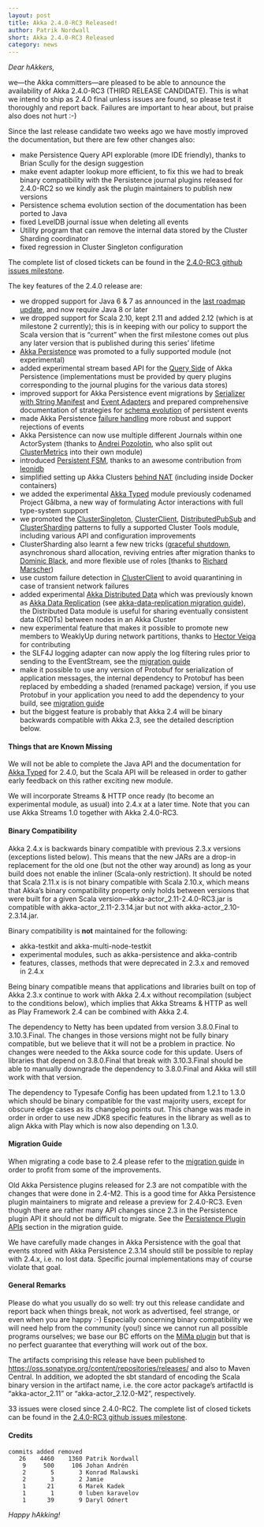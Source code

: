 ```yaml
---
layout: post
title: Akka 2.4.0-RC3 Released!
author: Patrik Nordwall
short: Akka 2.4.0-RC3 Released
category: news
---
```


*Dear hAkkers,*

we—the Akka committers—are pleased to be able to announce the availability of Akka 2.4.0-RC3 (THIRD RELEASE CANDIDATE). This is what we intend to ship as 2.4.0 final unless issues are found, so please test it thoroughly and report back. Failures are important to hear about, but praise also does not hurt :-)

Since the last release candidate two weeks ago we have mostly improved the documentation, but there are few other changes also:

* make Persistence Query API explorable (more IDE friendly), thanks to Brian Scully for the design suggestion
* make event adapter lookup more efficient, to fix this we had to break binary compatibility with the Persistence journal plugins released for 2.4.0-RC2 so we kindly ask the plugin maintainers to publish new versions
* Persistence schema evolution section of the documentation has been ported to Java
* fixed LevelDB journal issue when deleting all events
* Utility program that can remove the internal data stored by the Cluster Sharding coordinator
* fixed regression in Cluster Singleton configuration

The complete list of closed tickets can be found in the [2.4.0-RC3 github issues milestone](https://github.com/akka/akka/issues?q=milestone%3A2.4.0-RC3).

The key features of the 2.4.0 release are:

* we dropped support for Java 6 & 7 as announced in the [last roadmap update](http://www.typesafe.com/blog/akka-roadmap-update-dec-2014), and now require Java 8 or later
* we dropped support for Scala 2.10, kept 2.11 and added 2.12 (which is at milestone 2 currently); this is in keeping with our policy to support the Scala version that is “current” when the first milestone comes out plus any later version that is published during this series’ lifetime
* [Akka Persistence](http://doc.akka.io/docs/akka/2.4.0-RC3/scala/persistence.html) was promoted to a fully supported module (not experimental)
* added experimental stream based API for the [Query Side](http://doc.akka.io/docs/akka/2.4.0-RC3/scala/persistence-query.html) of Akka Persistence (implementations must be provided by query plugins corresponding to the journal plugins for the various data stores)
* improved support for Akka Persistence event migrations by [Serializer with String Manifest](http://doc.akka.io/docs/akka/2.4.0-RC3/scala/serialization.html#Serializer_with_String_Manifest) and [Event Adapters](http://doc.akka.io/docs/akka/2.4.0-RC3/scala/persistence.html#Event_Adapters) and prepared comprehensive documentation of strategies for [schema evolution](http://doc.akka.io/docs/akka/2.4.0-RC3/scala/persistence-schema-evolution.html) of persistent events
* made Akka Persistence [failure handling](http://doc.akka.io/docs/akka/2.4.0-RC3/scala/persistence.html#Failures) more robust and support rejections of events
* Akka Persistence can now use multiple different Journals within one ActorSystem (thanks to [Andrei Pozolotin](https://github.com/Andrei-Pozolotin), who also split out [ClusterMetrics](http://doc.akka.io/docs/akka/2.4.0-RC3/scala/cluster-metrics.html) into their own module)
* introduced [Persistent FSM](http://doc.akka.io/docs/akka/2.4.0-RC3/scala/persistence.html#Persistent_FSM), thanks to an awesome contribution from [leonidb](https://github.com/leonidb) 
* simplified setting up Akka Clusters [behind NAT](http://doc.akka.io/docs/akka/2.4.0-RC3/additional/faq.html#Why_are_replies_not_received_from_a_remote_actor_) (including inside Docker containers)
* we added the experimental [Akka Typed](http://doc.akka.io/docs/akka/2.4.0-RC3/scala/typed.html) module previously codenamed Project Gålbma, a new way of formulating Actor interactions with full type-system support
* we promoted the [ClusterSingleton](http://doc.akka.io/docs/akka/2.4.0-RC3/scala/cluster-singleton.html), [ClusterClient](http://doc.akka.io/docs/akka/2.4.0-RC3/scala/cluster-client.html), [DistributedPubSub](http://doc.akka.io/docs/akka/2.4.0-RC3/scala/distributed-pub-sub.html) and [ClusterSharding](http://doc.akka.io/docs/akka/2.4.0-RC3/scala/cluster-sharding.html) patterns to fully a supported Cluster Tools module, including various API and configuration improvements
* ClusterSharding also learnt a few new tricks ([graceful shutdown](http://doc.akka.io/docs/akka/2.4.0-RC3/scala/cluster-sharding.html#Graceful_Shutdown), asynchronous shard allocation, reviving entries after migration thanks to [Dominic Black](https://github.com/DomBlack), and more flexible use of roles [thanks to [Richard Marscher](https://github.com/rmarsch))
* use custom failure detection in [ClusterClient](http://doc.akka.io/docs/akka/2.4.0-RC3/scala/cluster-client.html) to avoid quarantining in case of transient network failures
* added experimental [Akka Distributed Data](http://doc.akka.io/docs/akka/2.4.0-RC3/scala/distributed-data.html) which was previously known as [Akka Data Replication](https://github.com/patriknw/akka-data-replication) (see [akka-data-replication migration guide](https://github.com/patriknw/akka-data-replication)), the Distributed Data module is useful for sharing eventually consistent data (CRDTs) between nodes in an Akka Cluster
* new experimental feature that makes it possible to promote new members to WeaklyUp during network partitions, thanks to [Hector Veiga](https://github.com/hveiga) for contributing
* the SLF4J logging adapter can now apply the log filtering rules prior to sending to the EventStream, see the [migration guide](http://doc.akka.io/docs/akka/2.4.0-RC3/project/migration-guide-2.3.x-2.4.x.html#Slf4j_logging_filter)
* make it possible to use any version of Protobuf for serialization of application messages, the internal dependency to Protobuf has been replaced by embedding a shaded (renamed package) version, if you use Protobuf in your application you need to add the dependency to your build, see [migration guide](http://doc.akka.io/docs/akka/2.4.0-RC3/project/migration-guide-2.3.x-2.4.x.html#Protobuf_Dependency)
* but the biggest feature is probably that Akka 2.4 will be binary backwards compatible with Akka 2.3, see the detailed description below.



#### Things that are Known Missing ####

We will not be able to complete the Java API and the documentation for [Akka Typed](http://doc.akka.io/docs/akka/2.4.0-RC3/scala/typed.html) for 2.4.0, but the Scala API will be released in order to gather early feedback on this rather exciting new module.

We will incorporate Streams & HTTP once ready (to become an experimental module, as usual) into 2.4.x at a later time. Note that you can use Akka Streams 1.0 together with Akka 2.4.0-RC3.

#### Binary Compatibility ####

Akka 2.4.x is backwards binary compatible with previous 2.3.x versions (exceptions listed below). This means that the new JARs are a drop-in replacement for the old one (but not the other way around) as long as your build does not enable the inliner (Scala-only restriction). It should be noted that Scala 2.11.x is is not binary compatible with Scala 2.10.x, which means that Akka’s binary compatibility property only holds between versions that were built for a given Scala version—akka-actor_2.11-2.4.0-RC3.jar is compatible with akka-actor_2.11-2.3.14.jar but not with akka-actor_2.10-2.3.14.jar.

Binary compatibility is **not** maintained for the following:

* akka-testkit and akka-multi-node-testkit
* experimental modules, such as akka-persistence and akka-contrib
* features, classes, methods that were deprecated in 2.3.x and removed in 2.4.x

Being binary compatible means that applications and libraries built on top of Akka 2.3.x continue to work with Akka 2.4.x without recompilation (subject to the conditions below), which implies that Akka Streams & HTTP as well as Play Framework 2.4 can be combined with Akka 2.4.

The dependency to Netty has been updated from version 3.8.0.Final to 3.10.3.Final. The changes in those versions might not be fully binary compatible, but we believe that it will not be a problem in practice. No changes were needed to the Akka source code for this update. Users of libraries that depend on 3.8.0.Final that break with 3.10.3.Final should be able to manually downgrade the dependency to 3.8.0.Final and Akka will still work with that version.

The dependency to Typesafe Config has been updated from 1.2.1 to 1.3.0 which should be binary compatible for the vast majority users, except for obscure edge cases as its changelog points out. This change was made in order in order to use new JDK8 specific features in the library as well as to align Akka with Play which is now also depending on 1.3.0.

#### Migration Guide ####

When migrating a code base to 2.4 please refer to the [migration guide](http://doc.akka.io/docs/akka/2.4.0-RC3/project/migration-guide-2.3.x-2.4.x.html) in order to profit from some of the improvements.

Old Akka Persistence plugins released for 2.3 are not compatible with the changes that were done in 2.4-M2. This is a good time for Akka Persistence plugin maintainers to migrate and release a preview for 2.4.0-RC3. Even though there are rather many API changes since 2.3 in the Persistence plugin API it should not be difficult to migrate. See the [Persistence Plugin APIs](http://doc.akka.io/docs/akka/2.4.0-RC3/project/migration-guide-2.3.x-2.4.x.html#Persistence_Plugin_APIs) section in the migration guide.

We have carefully made changes in Akka Persistence with the goal that events stored with Akka Persistence 2.3.14 should still be possible to replay with 2.4.x, i.e. no lost data. Specific journal implementations may of course violate that goal.

#### General Remarks ####

Please do what you usually do so well: try out this release candidate and report back when things break, not work as advertised, feel strange, or even when you are happy :-) Especially concerning binary compatibility we will need help from the community (you!) since we cannot run all possible programs ourselves; we base our BC efforts on the [MiMa plugin](https://github.com/typesafehub/migration-manager) but that is no perfect guarantee that everything will work out of the box.

The artifacts comprising this release have been published to https://oss.sonatype.org/content/repositories/releases/ and also to Maven Central. In addition, we adopted the sbt standard of encoding the Scala binary version in the artifact name, i.e. the core actor package’s artifactId is “akka-actor_2.11” or “akka-actor_2.12.0-M2”, respectively.

33 issues were closed since 2.4.0-RC2. The complete list of closed tickets can be found in the [2.4.0-RC3 github issues milestone](https://github.com/akka/akka/issues?q=milestone%3A2.4.0-RC3).

#### Credits ####

    commits added removed
       26    4460    1360 Patrik Nordwall
        9     500     106 Johan Andrén
        2       5       3 Konrad Malawski
        2       3       2 Jamie
        1      21       6 Marek Kadek
        1       1       0 luben karavelov
        1      39       9 Daryl Odnert

*Happy hAkking!*
